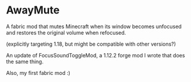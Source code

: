 # AwayMute
A fabric mod that mutes Minecraft when its window becomes unfocused and restores the original volume when refocused.

(explicitly targeting 1.18, but might be compatible with other versions?)

An update of FocusSoundToggleMod, a 1.12.2 forge mod I wrote that does the same thing.

Also, my first fabric mod :)